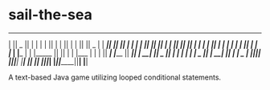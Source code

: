 # sail-the-sea
 _______  _______  ___   ___        _______  __   __  _______    _______  _______  _______ 
|       ||   _   ||   | |   |      |       ||  | |  ||       |  |       ||       ||   _   |
|  _____||  |_|  ||   | |   |      |_     _||  |_|  ||    ___|  |  _____||    ___||  |_|  |
| |_____ |       ||   | |   |        |   |  |       ||   |___   | |_____ |   |___ |       |
|_____  ||       ||   | |   |___     |   |  |       ||    ___|  |_____  ||    ___||       |
 _____| ||   _   ||   | |       |    |   |  |   _   ||   |___    _____| ||   |___ |   _   |
|_______||__| |__||___| |_______|    |___|  |__| |__||_______|  |_______||_______||__| |__|

A text-based Java game utilizing looped conditional statements.
